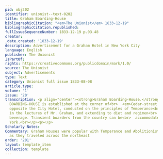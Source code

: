 ```yaml
---
pid: obj202
identifier: unionist--text-0202
title: Graham Boarding-House
bibliographicCitation: "<em>The Unionist</em> 1833-12-19"
bibliographicCitation.republished: 
fullIssueSequenceNumber: 1833-12-19 p.03.48
creator: 
_date.created: '1833-12-19'
description: Advertisement for a Graham Hotel in New York City
language: English
publisher: The Unionist
IsPartOf: 
rights: https://creativecommons.org/publicdomain/mark/1.0/
source: The Unionist
subject: Advertisements
type: Text
category: Unionist full issue 1833-08-08
article.type: 
volume: '1'
issue: '20'
transcription: <p align="center"><strong>Graham Boarding-House.</strong></p><p>  A
  BOARDING-HOUSE is established at the corner of<br>  <em>Cedar-street and Broadway,</em>  nearly
  opposite the City Hotel, conducted on the principles of Temperance<br>  recommended
  in the lectures of Mr. Graham, and extending to diet and regimen<br>  as well as
  beverage. Transient boarders from the country can be<br>  accommodated.&nbsp;&nbsp;&nbsp;&nbsp;&nbsp;&nbsp;&nbsp;&nbsp;&nbsp;&nbsp;&nbsp;&nbsp;&nbsp;&nbsp;&nbsp;&nbsp;&nbsp;&nbsp;&nbsp;&nbsp;&nbsp;&nbsp;&nbsp;&nbsp;&nbsp;&nbsp;&nbsp;&nbsp;&nbsp;&nbsp;&nbsp;&nbsp;&nbsp;&nbsp;&nbsp;&nbsp;&nbsp;&nbsp;&nbsp;&nbsp;&nbsp;&nbsp;&nbsp;&nbsp;&nbsp;&nbsp;&nbsp;&nbsp;&nbsp;&nbsp;&nbsp;&nbsp;&nbsp;&nbsp;&nbsp;&nbsp;<br>  New
  York.<br></p><p></p>
Scholarly Notes: 
Commentary: Graham Houses were popular with Temperance and Abolitionist activists,
  as they traveled across the northeast
order: '201'
layout: template_item
collection: template
---
```

